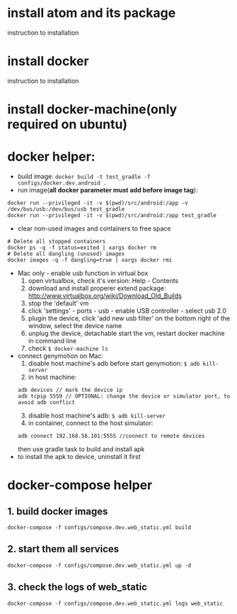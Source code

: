 # install atom and its package
instruction to installation

# install docker
instruction to installation

# install docker-machine(only required on ubuntu)

# docker helper:
* build image:
``docker build -t test_gradle -f configs/docker.dev.android .``
* run image(**all docker parameter must add before image tag**):
```
docker run --privileged -it -v $(pwd)/src/android:/app -v /dev/bus/usb:/dev/bus/usb test_gradle
docker run --privileged -it -v $(pwd)/src/android:/app test_gradle
```
* clear non-used images and containers to free space
```
# Delete all stopped containers
docker ps -q -f status=exited | xargs docker rm
# Delete all dangling (unused) images
docker images -q -f dangling=true | xargs docker rmi
```
* Mac only - enable usb function in virtual box
  1. open virtualbox, check it's version: Help - Contents
  2. download and install properer extend package: http://www.virtualbox.org/wiki/Download_Old_Builds
  3. stop the 'default' vm
  4. click 'settings' - ports - usb - enable USB controller - select usb 2.0
  5. plugin the device, click 'add new usb filter' on the bottom right of the window, select the device name
  6. unplug the device, detachable start the vm, restart docker machine in command line
  7. check ``$ docker-machine ls``
* connect genymotion on Mac:
  1. disable host machine's adb before start genymotion:
  ``$ adb kill-server``
  2. in host machine:
  ```
  adb devices // mark the device ip
  adb tcpip 5559 // OPTIONAL: change the device or simulator port, to avoid adb conflict
  ```
  3. disable host machine's adb:
  ``$ adb kill-server``
  4. in container, connect to the host simulator:
  ```
  adb connect 192.168.56.101:5555 //connect to remote devices
  ```
  then use gradle task to build and install apk
* to install the apk to device, uninstall it first

# docker-compose helper
## 1. build docker images
``docker-compose -f configs/compose.dev.web_static.yml build``
## 2. start them all services
``docker-compose -f configs/compose.dev.web_static.yml up -d``
## 3. check the logs of web_static
``docker-compose -f configs/compose.dev.web_static.yml logs web_static``
